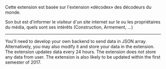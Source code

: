 Cette extension est basée sur l'extension «décodex» des décodeurs du monde.

Son but est d'informer le visiteur d'un site internet sur le ou les
propriétaires du média, quels sont ses intérêts (Construction, Armement, …)

-----

You'll need to develop your own backend to send data in JSON array. Alternatively, you may also modify it and store your data in the extension.
The extension updates data every 24 hours.
The extension does not store any data from user.
The extension is also likely to be updated within the first semester of 2017.
